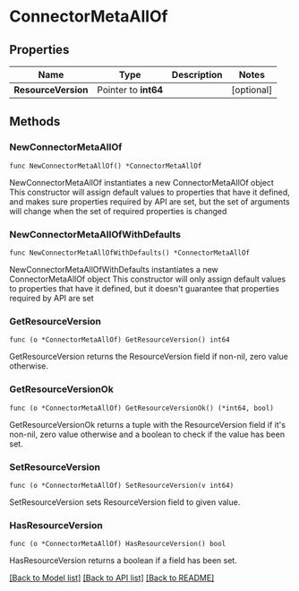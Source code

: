 # ConnectorMetaAllOf

## Properties

Name | Type | Description | Notes
------------ | ------------- | ------------- | -------------
**ResourceVersion** | Pointer to **int64** |  | [optional] 


## Methods

### NewConnectorMetaAllOf

`func NewConnectorMetaAllOf() *ConnectorMetaAllOf`

NewConnectorMetaAllOf instantiates a new ConnectorMetaAllOf object
This constructor will assign default values to properties that have it defined,
and makes sure properties required by API are set, but the set of arguments
will change when the set of required properties is changed

### NewConnectorMetaAllOfWithDefaults

`func NewConnectorMetaAllOfWithDefaults() *ConnectorMetaAllOf`

NewConnectorMetaAllOfWithDefaults instantiates a new ConnectorMetaAllOf object
This constructor will only assign default values to properties that have it defined,
but it doesn't guarantee that properties required by API are set


### GetResourceVersion

`func (o *ConnectorMetaAllOf) GetResourceVersion() int64`

GetResourceVersion returns the ResourceVersion field if non-nil, zero value otherwise.

### GetResourceVersionOk

`func (o *ConnectorMetaAllOf) GetResourceVersionOk() (*int64, bool)`

GetResourceVersionOk returns a tuple with the ResourceVersion field if it's non-nil, zero value otherwise
and a boolean to check if the value has been set.

### SetResourceVersion

`func (o *ConnectorMetaAllOf) SetResourceVersion(v int64)`

SetResourceVersion sets ResourceVersion field to given value.

### HasResourceVersion

`func (o *ConnectorMetaAllOf) HasResourceVersion() bool`

HasResourceVersion returns a boolean if a field has been set.



[[Back to Model list]](../README.md#documentation-for-models) [[Back to API list]](../README.md#documentation-for-api-endpoints) [[Back to README]](../README.md)

